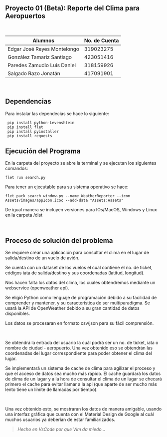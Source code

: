 ## Proyecto 01 (Beta): Reporte del Clima para Aeropuertos

<br>

| Alumnos                     | No. de Cuenta |
| --------------------------- | ------------- |
| Edgar José Reyes Montelongo | 319023275     |  
| González Tamariz Santiago   | 423051416     |
| Paredes Zamudio Luis Daniel | 318159926     |
| Salgado Razo Jonatán        | 417091901     |

<br>

## Dependencias

Para instalar las dependecias se hace lo siguiente:

```
 pip install python-Levenshtein
 pip install flet
 pip install pyinstaller
 pip install requests
```

## Ejecución del Programa

En la carpeta del proyecto se abre la terminal y se ejecutan los siguientes comandos:

```
flet run search.py
```

Para tener un ejecutable para su sistema operativo se hace:
```
flet pack search_window.py --name WeatherReporter --icon Assets/images/appIcon.icoc --add-data "Assets:Assets"
```

De igual manera se incluyen versiones para IOs/MacOS, Windows y Linux en la carpeta /dist

<br>

## Proceso de solución del problema

Se requiere crear una aplicación para consultar el clima en el lugar de salida/destino de un vuelo de avión.

Se cuenta con un dataset de los vuelos el cual contiene el no. de ticket, códigos iata de salida/destino y sus coordenadas (latitud, longitud).

Nos hacen falta los datos del clima, los cuales obtendremos mediante un webservice (openweather api).
<br>

Se eligió Python como lenguaje de programación debido a su facilidad de comprender y mantener, y su característica de ser multiparadigma. Se usará la API de OpenWeather debido a su gran cantidad de datos disponibles. 

Los datos se procesaran en formato csv/json para su fácil comprensión.

<br>

Se obtendrá la entrada del usuario la cuál podrá ser un no. de ticket, iata o nombre de ciudad - aeropuerto. Una vez obtenido eso se obtendrán las coordenadas del lugar correspondiente para poder obtener el clima del lugar.

Se implementará un sistema de cache de clima para agilizar el proceso y que el acceso de datos sea mucho
más rápido. El cache guardará los datos de clima de un lugar y a la hora de consultar el clima de un
lugar se checará primero el cache para evitar llamar a la api (que aparte de ser mucho más lento tiene un límite de llamadas por tiempo).

<br>

Una vez obtenido esto, se mostraran los datos de manera amigable, usando una interfaz gráfica que cuenta con el Material Design de Google al cuál muchos usuarios ya deberían de estar familiarizados.


<!-- flet pack search_window.py --name WeatherReporter --icon Assets/images/plane.png -->
<!-- search_window es temporalmente el main.py -->

> _Hecho en VsCode por que Vim da miedo..._
